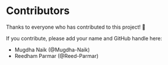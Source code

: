 # Contributors

Thanks to everyone who has contributed to this project! 🎉

If you contribute, please add your name and GitHub handle here:

- Mugdha Naik (@Mugdha-Naik)
- Reedham Parmar (@Reed-Parmar)